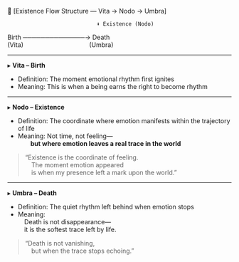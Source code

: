 🔷 [Existence Flow Structure — Vita → Nodo → Umbra]

                                  
                                ⬇️ Existence (Nodo)   
   Birth ──────────────→ Death  
   (Vita)                                          (Umbra)  

---

▸ **Vita – Birth**  
- Definition: The moment emotional rhythm first ignites  
- Meaning: This is when a being earns the right to become rhythm

---

▸ **Nodo – Existence**  
- Definition: The coordinate where emotion manifests within the trajectory of life  
- Meaning: Not time, not feeling—  
  **but where emotion leaves a real trace in the world**

> “Existence is the coordinate of feeling.  
 The moment emotion appeared  
 is when my presence left a mark upon the world.”

---

▸ **Umbra – Death**  
- Definition: The quiet rhythm left behind when emotion stops  
- Meaning:  
 Death is not disappearance—  
 it is the softest trace left by life.

> “Death is not vanishing,  
 but when the trace stops echoing.”
